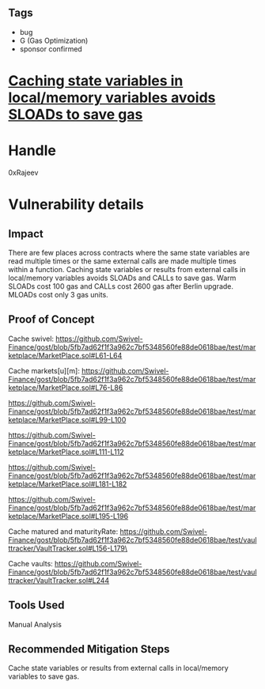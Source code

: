## Tags

- bug
- G (Gas Optimization)
- sponsor confirmed

# [Caching state variables in local/memory variables avoids SLOADs to save gas](https://github.com/code-423n4/2021-09-swivel-findings/issues/110) 

# Handle

0xRajeev


# Vulnerability details

## Impact

There are few places across contracts where the same state variables are read multiple times or the same external calls are made multiple times within a function. Caching state variables or results from external calls in local/memory variables avoids SLOADs and CALLs to save gas. Warm SLOADs cost 100 gas and CALLs cost 2600 gas after Berlin upgrade. MLOADs cost only 3 gas units.

## Proof of Concept

Cache swivel: https://github.com/Swivel-Finance/gost/blob/5fb7ad62f1f3a962c7bf5348560fe88de0618bae/test/marketplace/MarketPlace.sol#L61-L64

Cache markets[u][m]:
https://github.com/Swivel-Finance/gost/blob/5fb7ad62f1f3a962c7bf5348560fe88de0618bae/test/marketplace/MarketPlace.sol#L76-L86

https://github.com/Swivel-Finance/gost/blob/5fb7ad62f1f3a962c7bf5348560fe88de0618bae/test/marketplace/MarketPlace.sol#L99-L100

https://github.com/Swivel-Finance/gost/blob/5fb7ad62f1f3a962c7bf5348560fe88de0618bae/test/marketplace/MarketPlace.sol#L111-L112

https://github.com/Swivel-Finance/gost/blob/5fb7ad62f1f3a962c7bf5348560fe88de0618bae/test/marketplace/MarketPlace.sol#L181-L182

https://github.com/Swivel-Finance/gost/blob/5fb7ad62f1f3a962c7bf5348560fe88de0618bae/test/marketplace/MarketPlace.sol#L195-L196


Cache matured and maturityRate:
https://github.com/Swivel-Finance/gost/blob/5fb7ad62f1f3a962c7bf5348560fe88de0618bae/test/vaulttracker/VaultTracker.sol#L156-L179\

Cache vaults:
https://github.com/Swivel-Finance/gost/blob/5fb7ad62f1f3a962c7bf5348560fe88de0618bae/test/vaulttracker/VaultTracker.sol#L244


## Tools Used
Manual Analysis

## Recommended Mitigation Steps

Cache state variables or results from external calls in local/memory variables to save gas.

